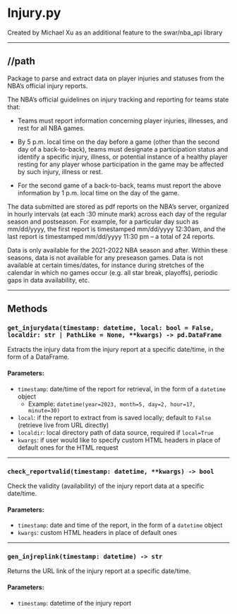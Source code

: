 # Injury.py

Created by Michael Xu as an additional feature to the swar/nba_api library

---

## //path

Package to parse and extract data on player injuries and statuses from the NBA’s official injury reports.

The NBA’s official guidelines on injury tracking and reporting for teams state that:

- Teams must report information concerning player injuries, illnesses, and rest for all NBA games.

- By 5 p.m. local time on the day before a game (other than the second day of a back-to-back), teams must designate a participation status and identify a specific injury, illness, or potential instance of a healthy player resting for any player whose participation in the game may be affected by such injury, illness or rest.

- For the second game of a back-to-back, teams must report the above information by 1 p.m. local time on the day of the game.

The data submitted are stored as pdf reports on the NBA’s server, organized in hourly intervals (at each :30 minute mark) across each day of the regular season and postseason. For example, for a particular day such as mm/dd/yyyy, the first report is timestamped mm/dd/yyyy 12:30am, and the last report is timestamped mm/dd/yyyy 11:30 pm – a total of 24 reports.

Data is only available for the 2021-2022 NBA season and after. Within these seasons, data is not available for any preseason games. Data is not available at certain times/dates, for instance during stretches of the calendar in which no games occur (e.g. all star break, playoffs), periodic gaps in data availability, etc.

---

## Methods

### `get_injurydata(timestamp: datetime, local: bool = False, localdir: str | PathLike = None, **kwargs) -> pd.DataFrame`

Extracts the injury data from the injury report at a specific date/time, in the form of a DataFrame.

#### Parameters:
- `timestamp`: date/time of the report for retrieval, in the form of a `datetime` object
  - Example: `datetime(year=2023, month=5, day=2, hour=17, minute=30)`
- `local`: if the report to extract from is saved locally; default to `False` (retrieve live from URL directly)
- `localdir`: local directory path of data source, required if `local=True`
- `kwargs`: if user would like to specify custom HTML headers in place of default ones for the HTML request

---

### `check_reportvalid(timestamp: datetime, **kwargs) -> bool`

Check the validity (availability) of the injury report data at a specific date/time.

#### Parameters:
- `timestamp`: date and time of the report, in the form of a `datetime` object
- `kwargs`: custom HTML headers in place of default ones

---

### `gen_injreplink(timestamp: datetime) -> str`

Returns the URL link of the injury report at a specific date/time.

#### Parameters:
- `timestamp`: datetime of the injury report
